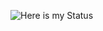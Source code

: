 ![Here is my Status](https://github-readme-stats.vercel.app/api?username=anuraghazra&theme=dark&show_icons=true)
